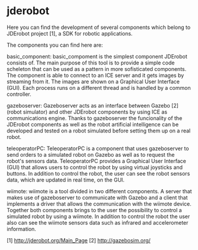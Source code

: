 jderobot
========

Here you can find the development of several components which belong to JDErobot project [1], a SDK for robotic applications.

The components you can find here are:

basic_component: basic_compoment is the simplest component JDErobot consists of. The main purpose of this tool is to provide a simple code scheleton that can be used as a pattern in more sofisticated components. The component is able to connect to an ICE server and it gets images by streaming from it. The images are shown on a Graphical User Interface (GUI). Each process runs on a different thread and is handled by a common controller.

gazeboserver: Gazeboserver acts as an interface between Gazebo [2] (robot simulator) and other JDErobot components by using ICE as communications engine. Thanks to gazeboserver the funcionality of the JDErobot components as well as the robot artificial intelligence can be developed and tested on a robot simulated before setting them up on a real robot.

teleoperatorPC: TeleoperatorPC is a component that uses gazeboserver to send orders to a simulated robot on Gazebo as well as to request the robot's sensors data. TeleoperatorPC provides a Graphical User Interface (GUI) that allows users to control the robot by using virtual joysticks and buttons. In addition to control the robot, the user can see the robot sensors data, which are updated in real time, on the GUI.

wiimote: wiimote is a tool divided in two different components. A server that makes use of gazeboserver to communicate with Gazebo and a client that implements a driver that allows the communication with the wiimote device. Together both components brings to the user the possibility to control a simulated robot by using a wiimote. In addition to control the robot the user also can see the wiimote sensors data such as infrared and accelerometer information.

[1] http://jderobot.org/Main_Page
[2] http://gazebosim.org/
